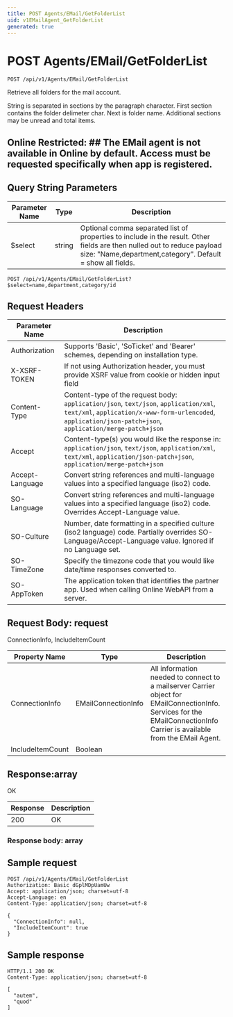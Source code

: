 ```yaml
---
title: POST Agents/EMail/GetFolderList
uid: v1EMailAgent_GetFolderList
generated: true
---
```


# POST Agents/EMail/GetFolderList

```http
POST /api/v1/Agents/EMail/GetFolderList
```

Retrieve all folders for the mail account.


String is separated in sections by the paragraph character.  First section contains the folder delimeter char. Next is folder name. Additional sections may be unread and total items.


## Online Restricted: ## The EMail agent is not available in Online by default. Access must be requested specifically when app is registered.






## Query String Parameters

| Parameter Name | Type |  Description |
|----------------|------|--------------|
| $select | string |  Optional comma separated list of properties to include in the result. Other fields are then nulled out to reduce payload size: "Name,department,category". Default = show all fields. |

```http
POST /api/v1/Agents/EMail/GetFolderList?$select=name,department,category/id
```


## Request Headers

| Parameter Name | Description |
|----------------|-------------|
| Authorization  | Supports 'Basic', 'SoTicket' and 'Bearer' schemes, depending on installation type. |
| X-XSRF-TOKEN   | If not using Authorization header, you must provide XSRF value from cookie or hidden input field |
| Content-Type | Content-type of the request body: `application/json`, `text/json`, `application/xml`, `text/xml`, `application/x-www-form-urlencoded`, `application/json-patch+json`, `application/merge-patch+json` |
| Accept         | Content-type(s) you would like the response in: `application/json`, `text/json`, `application/xml`, `text/xml`, `application/json-patch+json`, `application/merge-patch+json` |
| Accept-Language | Convert string references and multi-language values into a specified language (iso2) code. |
| SO-Language | Convert string references and multi-language values into a specified language (iso2) code. Overrides Accept-Language value. |
| SO-Culture | Number, date formatting in a specified culture (iso2 language) code. Partially overrides SO-Language/Accept-Language value. Ignored if no Language set. |
| SO-TimeZone | Specify the timezone code that you would like date/time responses converted to. |
| SO-AppToken | The application token that identifies the partner app. Used when calling Online WebAPI from a server. |

## Request Body: request 

ConnectionInfo, IncludeItemCount 

| Property Name | Type |  Description |
|----------------|------|--------------|
| ConnectionInfo | EMailConnectionInfo | All information needed to connect to a mailserver <para /> Carrier object for EMailConnectionInfo. Services for the EMailConnectionInfo Carrier is available from the <see cref="T:SuperOffice.CRM.Services.IEMailAgent">EMail Agent</see>. |
| IncludeItemCount | Boolean |  |

## Response:array

OK

| Response | Description |
|----------------|-------------|
| 200 | OK |

### Response body: array


## Sample request

```http!
POST /api/v1/Agents/EMail/GetFolderList
Authorization: Basic dGplMDpUamUw
Accept: application/json; charset=utf-8
Accept-Language: en
Content-Type: application/json; charset=utf-8

{
  "ConnectionInfo": null,
  "IncludeItemCount": true
}
```

## Sample response

```http_
HTTP/1.1 200 OK
Content-Type: application/json; charset=utf-8

[
  "autem",
  "quod"
]
```